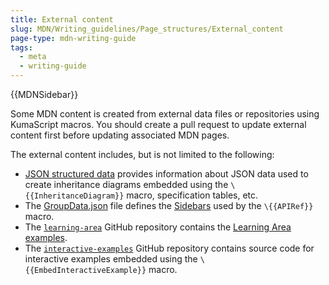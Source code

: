 ```yaml
---
title: External content
slug: MDN/Writing_guidelines/Page_structures/External_content
page-type: mdn-writing-guide
tags:
  - meta
  - writing-guide
---
```


{{MDNSidebar}}

Some MDN content is created from external data files or repositories using KumaScript macros.
You should create a pull request to update external content first before updating associated MDN pages.

The external content includes, but is not limited to the following:

- [JSON structured data](/en-US/docs/MDN/Guidelines/JSON_Structured_Data) provides information about JSON data used to create inheritance diagrams embedded using the `\{{InheritanceDiagram}}` macro, specification tables, etc.
- The [GroupData.json](https://github.com/mdn/content/blob/main/files/jsondata/GroupData.json) file defines the [Sidebars](/en-US/docs/MDN/Contribute/Howto/Write_an_API_reference/Sidebars) used by the `\{{APIRef}}` macro.
- The [`learning-area`](https://github.com/mdn/learning-area) GitHub repository contains the [Learning Area examples](/en-US/docs/Learn).
- The [`interactive-examples`](https://github.com/mdn/interactive-examples) GitHub repository contains source code for interactive examples embedded using the `\{{EmbedInteractiveExample}}` macro.
